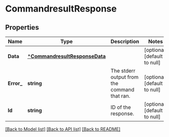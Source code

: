 # CommandresultResponse

## Properties
Name | Type | Description | Notes
------------ | ------------- | ------------- | -------------
**Data** | [***CommandresultResponseData**](commandresult_response_data.md) |  | [optional] [default to null]
**Error_** | **string** | The stderr output from the command that ran. | [optional] [default to null]
**Id** | **string** | ID of the response. | [optional] [default to null]

[[Back to Model list]](../README.md#documentation-for-models) [[Back to API list]](../README.md#documentation-for-api-endpoints) [[Back to README]](../README.md)

